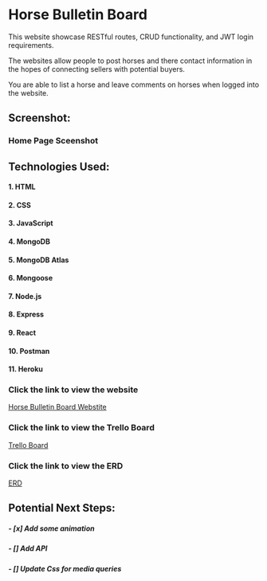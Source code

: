 # **Horse Bulletin Board**

This website showcase RESTful routes, CRUD functionality, and JWT login requirements. 

The websites allow people to post horses and there contact information in the hopes of connecting sellers with potential buyers.

You are able to list a horse and leave comments on horses when logged into the website.

## Screenshot:

### Home Page Sceenshot
<!-- ![Home Page Sceenshot](screenshots/homepage-screenshot.png?) -->

<!-- [Home Page Sceenshot](https://imgur.com/YCEiEr5) -->



## Technologies Used: 

#### 1. HTML
#### 2. CSS
#### 3. JavaScript
#### 4. MongoDB
#### 5. MongoDB Atlas
#### 6. Mongoose
#### 7. Node.js
#### 8. Express
#### 9. React
#### 10. Postman
#### 11. Heroku


### Click the link to view the website
[Horse Bulletin Board Webstite](https://horse-bulletin-board.herokuapp.com/) 

### Click the link to view the Trello Board
[Trello Board](https://trello.com/b/QQgGKAnE/ga-project-4)

### Click the link to view the ERD
[ERD](https://app.lucidchart.com/invitations/accept/754f604d-817c-4b95-9d01-6a7b38a1ef31)

## Potential Next Steps: 

##### - [x] Add some animation
##### - [] Add API
##### - [] Update Css for media queries
